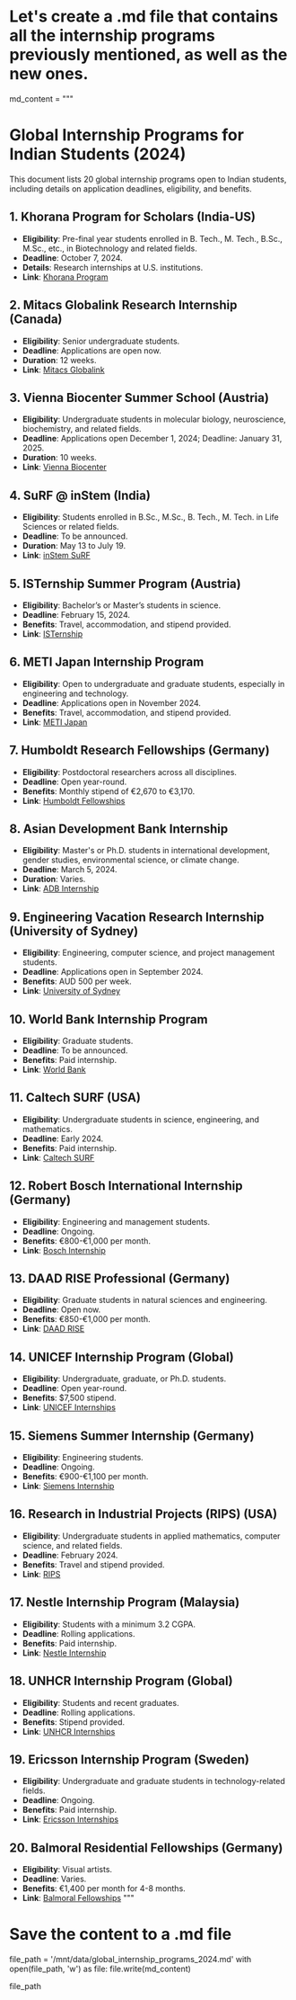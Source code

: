 # Let's create a .md file that contains all the internship programs previously mentioned, as well as the new ones.

md_content = """
# Global Internship Programs for Indian Students (2024)

This document lists 20 global internship programs open to Indian students, including details on application deadlines, eligibility, and benefits.

## 1. Khorana Program for Scholars (India-US)
- **Eligibility**: Pre-final year students enrolled in B. Tech., M. Tech., B.Sc., M.Sc., etc., in Biotechnology and related fields.
- **Deadline**: October 7, 2024.
- **Details**: Research internships at U.S. institutions.
- **Link**: [Khorana Program](https://indiabioscience.org)

## 2. Mitacs Globalink Research Internship (Canada)
- **Eligibility**: Senior undergraduate students.
- **Deadline**: Applications are open now.
- **Duration**: 12 weeks.
- **Link**: [Mitacs Globalink](https://www.mitacs.ca)

## 3. Vienna Biocenter Summer School (Austria)
- **Eligibility**: Undergraduate students in molecular biology, neuroscience, biochemistry, and related fields.
- **Deadline**: Applications open December 1, 2024; Deadline: January 31, 2025.
- **Duration**: 10 weeks.
- **Link**: [Vienna Biocenter](https://training.vbc.ac.at)

## 4. SuRF @ inStem (India)
- **Eligibility**: Students enrolled in B.Sc., M.Sc., B. Tech., M. Tech. in Life Sciences or related fields.
- **Deadline**: To be announced.
- **Duration**: May 13 to July 19.
- **Link**: [inStem SuRF](https://surf.instem.res.in)

## 5. ISTernship Summer Program (Austria)
- **Eligibility**: Bachelor’s or Master’s students in science.
- **Deadline**: February 15, 2024.
- **Benefits**: Travel, accommodation, and stipend provided.
- **Link**: [ISTernship](https://ist.ac.at)

## 6. METI Japan Internship Program
- **Eligibility**: Open to undergraduate and graduate students, especially in engineering and technology.
- **Deadline**: Applications open in November 2024.
- **Benefits**: Travel, accommodation, and stipend provided.
- **Link**: [METI Japan](https://www.meti.go.jp)

## 7. Humboldt Research Fellowships (Germany)
- **Eligibility**: Postdoctoral researchers across all disciplines.
- **Deadline**: Open year-round.
- **Benefits**: Monthly stipend of €2,670 to €3,170.
- **Link**: [Humboldt Fellowships](https://www.humboldt-foundation.de)

## 8. Asian Development Bank Internship
- **Eligibility**: Master's or Ph.D. students in international development, gender studies, environmental science, or climate change.
- **Deadline**: March 5, 2024.
- **Duration**: Varies.
- **Link**: [ADB Internship](https://www.adb.org)

## 9. Engineering Vacation Research Internship (University of Sydney)
- **Eligibility**: Engineering, computer science, and project management students.
- **Deadline**: Applications open in September 2024.
- **Benefits**: AUD 500 per week.
- **Link**: [University of Sydney](https://www.sydney.edu.au)

## 10. World Bank Internship Program
- **Eligibility**: Graduate students.
- **Deadline**: To be announced.
- **Benefits**: Paid internship.
- **Link**: [World Bank](https://www.worldbank.org)

## 11. Caltech SURF (USA)
- **Eligibility**: Undergraduate students in science, engineering, and mathematics.
- **Deadline**: Early 2024.
- **Benefits**: Paid internship.
- **Link**: [Caltech SURF](https://www.surf.caltech.edu)

## 12. Robert Bosch International Internship (Germany)
- **Eligibility**: Engineering and management students.
- **Deadline**: Ongoing.
- **Benefits**: €800-€1,000 per month.
- **Link**: [Bosch Internship](https://www.bosch.com)

## 13. DAAD RISE Professional (Germany)
- **Eligibility**: Graduate students in natural sciences and engineering.
- **Deadline**: Open now.
- **Benefits**: €850-€1,000 per month.
- **Link**: [DAAD RISE](https://www.daad.de)

## 14. UNICEF Internship Program (Global)
- **Eligibility**: Undergraduate, graduate, or Ph.D. students.
- **Deadline**: Open year-round.
- **Benefits**: $7,500 stipend.
- **Link**: [UNICEF Internships](https://www.unicef.org)

## 15. Siemens Summer Internship (Germany)
- **Eligibility**: Engineering students.
- **Deadline**: Ongoing.
- **Benefits**: €900-€1,100 per month.
- **Link**: [Siemens Internship](https://www.siemens.com)

## 16. Research in Industrial Projects (RIPS) (USA)
- **Eligibility**: Undergraduate students in applied mathematics, computer science, and related fields.
- **Deadline**: February 2024.
- **Benefits**: Travel and stipend provided.
- **Link**: [RIPS](https://www.ipam.ucla.edu/programs/student-research-programs)

## 17. Nestle Internship Program (Malaysia)
- **Eligibility**: Students with a minimum 3.2 CGPA.
- **Deadline**: Rolling applications.
- **Benefits**: Paid internship.
- **Link**: [Nestle Internship](https://jobdetails.nestle.com)

## 18. UNHCR Internship Program (Global)
- **Eligibility**: Students and recent graduates.
- **Deadline**: Rolling applications.
- **Benefits**: Stipend provided.
- **Link**: [UNHCR Internships](https://www.unhcr.org)

## 19. Ericsson Internship Program (Sweden)
- **Eligibility**: Undergraduate and graduate students in technology-related fields.
- **Deadline**: Ongoing.
- **Benefits**: Paid internship.
- **Link**: [Ericsson Internships](https://www.ericsson.com)

## 20. Balmoral Residential Fellowships (Germany)
- **Eligibility**: Visual artists.
- **Deadline**: Varies.
- **Benefits**: €1,400 per month for 4-8 months.
- **Link**: [Balmoral Fellowships](https://www.balmoral.de)
"""

# Save the content to a .md file
file_path = '/mnt/data/global_internship_programs_2024.md'
with open(file_path, 'w') as file:
    file.write(md_content)

file_path
